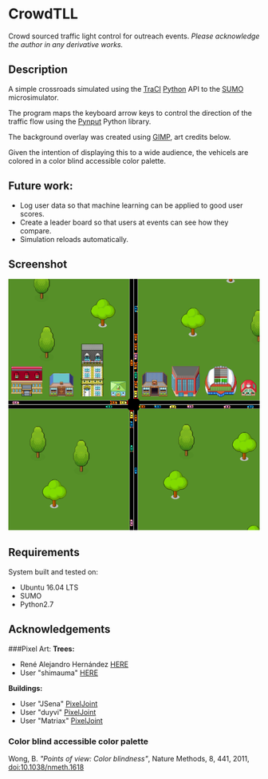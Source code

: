 # CrowdTLL
Crowd sourced traffic light control for outreach events.
*Please acknowledge the author in any derivative works.*

## Description
A simple crossroads simulated using the [TraCI](http://sumo.dlr.de/wiki/TraCI) [Python](https://www.python.org/) API to the [SUMO](http://www.sumo.dlr.de/) microsimulator.

The program maps the keyboard arrow keys to control the direction of the traffic flow using the [Pynput](https://pypi.python.org/pypi/pynput) Python library.

The background overlay was created using [GIMP](https://www.gimp.org/), art credits below.

Given the intention of displaying this to a wide audience, the vehicels are colored in a color blind accessible color palette.

## Future work:
- Log user data so that machine learning can be applied to good user scores.
- Create a leader board so that users at events can see how they compare.
- Simulation reloads automatically.

## Screenshot
![Screenshot](./images/screenshot.png?raw=true "A screenschot of CrowdTLL in action.")

## Requirements
System built and tested on:
- Ubuntu 16.04 LTS
- SUMO
- Python2.7

## Acknowledgements
###Pixel Art:
**Trees:**
- René Alejandro Hernández [HERE](https://design.tutsplus.com/tutorials/how-to-create-an-isometric-pixel-art-tree-in-adobe-photoshop--cms-23606)
- User "shimauma" [HERE](https://forum.unity3d.com/threads/pixel-art-how-to-keep-original-sprite-size-in-game.241281/)

**Buildings:**
- User "JSena" [PixelJoint](http://pixeljoint.com/pixelart/44722.htm)
- User "duyvi" [PixelJoint](http://pixeljoint.com/p/9540.htm)
- User "Matriax" [PixelJoint](http://pixeljoint.com/p/644.htm)

### Color blind accessible color palette
Wong, B. *"Points of view: Color blindness"*, Nature Methods, 8, 441, 2011, [doi:10.1038/nmeth.1618](http://www.nature.com/nmeth/journal/v8/n6/full/nmeth.1618.html) 
